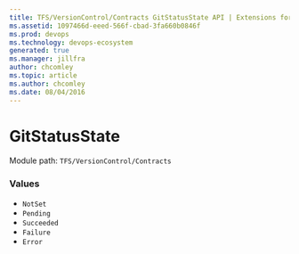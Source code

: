 ```yaml
---
title: TFS/VersionControl/Contracts GitStatusState API | Extensions for Azure DevOps Services
ms.assetid: 1097466d-eeed-566f-cbad-3fa660b0846f
ms.prod: devops
ms.technology: devops-ecosystem
generated: true
ms.manager: jillfra
author: chcomley
ms.topic: article
ms.author: chcomley
ms.date: 08/04/2016
---
```


# GitStatusState

Module path: `TFS/VersionControl/Contracts`

### Values

* `NotSet` 
* `Pending` 
* `Succeeded` 
* `Failure` 
* `Error` 
